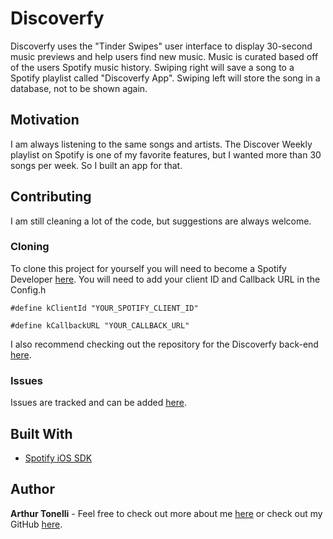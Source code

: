 # Discoverfy

Discoverfy uses the "Tinder Swipes" user interface to display 30-second music previews and help users find new music. Music is curated based off of the users Spotify music history. Swiping right will save a song to a Spotify playlist called "Discoverfy App". Swiping left will store the song in a database, not to be shown again.

## Motivation

I am always listening to the same songs and artists. The Discover Weekly playlist on Spotify is one of my favorite features, but I wanted more than 30 songs per week. So I built an app for that.

## Contributing

I am still cleaning a lot of the code, but suggestions are always welcome.

### Cloning

To clone this project for yourself you will need to become a Spotify Developer [here](https://developer.spotify.com/). You will need to add your client ID and Callback URL in the Config.h

```
#define kClientId "YOUR_SPOTIFY_CLIENT_ID"

#define kCallbackURL "YOUR_CALLBACK_URL"
```

I also recommend checking out the repository for the Discoverfy back-end [here](https://github.com/altonelli/DiscoverfyServer).

### Issues

Issues are tracked and can be added [here](https://github.com/altonelli/Discoverfy/issues).


## Built With

* [Spotify iOS SDK](https://developer.spotify.com/technologies/spotify-ios-sdk/)

## Author

**Arthur Tonelli** - Feel free to check out more about me [here](http://arthurtonelli.me) or check out my GitHub [here](https://github.com/altonelli).
